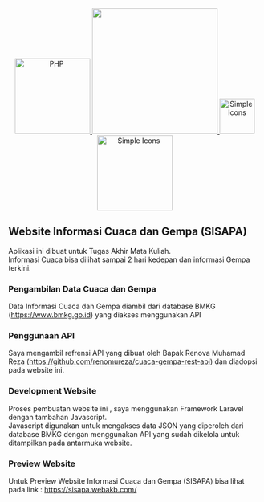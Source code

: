 <div align="center">
    <a href="https://php.net">
        <img
            alt="PHP"
            src="https://www.php.net/images/logos/new-php-logo.svg"
            width="150">
    </a>
   <a href="https://laravel.com" target="_blank">
        <img src="https://raw.githubusercontent.com/laravel/art/master/logo-lockup/5%20SVG/2%20CMYK/1%20Full%20Color/laravel-logolockup-cmyk-red.svg" width="250">
   </a>
   <a href="https://cdnjs.com/libraries/simple-icons">
        <img src="https://raw.githubusercontent.com/simple-icons/simple-icons/develop/icons/simpleicons.svg#gh-light-mode-only" alt="Simple Icons" width=70><img src="https://raw.githubusercontent.com/simple-icons/simple-icons/develop/assets/readme/simpleicons-white.svg#gh-dark-mode-only" alt="Simple Icons" width="150">
   </a>
</div>


## Website Informasi Cuaca dan Gempa (SISAPA)
Aplikasi ini dibuat untuk Tugas Akhir Mata Kuliah.<br>
Informasi Cuaca bisa dilihat sampai 2 hari kedepan dan informasi Gempa terkini.

### Pengambilan Data Cuaca dan Gempa
Data Informasi Cuaca dan Gempa diambil dari database BMKG (https://www.bmkg.go.id) yang diakses menggunakan API

### Penggunaan API
Saya mengambil refrensi API yang dibuat oleh Bapak Renova Muhamad Reza (https://github.com/renomureza/cuaca-gempa-rest-api) dan diadopsi pada website ini.

### Development Website
Proses pembuatan website ini , saya menggunakan Framework Laravel dengan tambahan Javascript.<br>
Javascript digunakan untuk mengakses data JSON yang diperoleh dari database BMKG dengan menggunakan API yang sudah dikelola untuk ditampilkan pada antarmuka website.<br>

### Preview Website
Untuk Preview Website Informasi Cuaca dan Gempa (SISAPA) bisa lihat pada link : https://sisapa.webakb.com/
